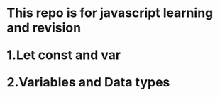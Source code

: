 <h1>This repo is for javascript learning and revision
<p>1.Let const and var
<p>2.Variables and Data types
